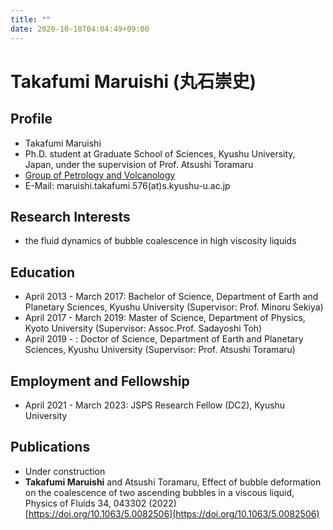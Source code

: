 ```yaml
---
title: ""
date: 2020-10-10T04:04:49+09:00
---
```


# Takafumi Maruishi (丸石崇史)

<!-- ![myphoto](/icon.jpg) -->

## Profile
* Takafumi Maruishi
* Ph.D. student at Graduate School of Sciences, Kyushu University, Japan, under the supervision of Prof. Atsushi Toramaru
* [Group of Petrology and Volcanology](http://ganseki3.geo.kyushu-u.ac.jp/index.html)
* E-Mail: maruishi.takafumi.576(at)s.kyushu-u.ac.jp

## Research Interests
* the fluid dynamics of bubble coalescence in high viscosity liquids

## Education
* April 2013 - March 2017: Bachelor of Science, Department of Earth and Planetary Sciences, Kyushu University (Supervisor: Prof. Minoru Sekiya)
* April 2017 - March 2019: Master of Science, Department of Physics, Kyoto University (Supervisor: Assoc.Prof. Sadayoshi Toh) 
* April 2019 - : Doctor of Science, Department of Earth and Planetary Sciences, Kyushu University (Supervisor: Prof. Atsushi Toramaru) 

## Employment and Fellowship
* April 2021 - March 2023: JSPS Research Fellow (DC2), Kyushu University

## Publications
* Under construction
* **Takafumi Maruishi** and Atsushi Toramaru, Effect of bubble deformation on the coalescence of two ascending bubbles in a viscous liquid, Physics of Fluids 34, 043302 (2022) [https://doi.org/10.1063/5.0082506](https://doi.org/10.1063/5.0082506)
